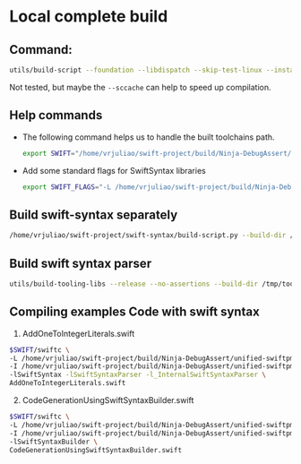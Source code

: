 # Local complete build

## Command:

```sh
utils/build-script --foundation --libdispatch --skip-test-linux --install-foundation --install-libdispatch --skip-test-foundation=1 --skip-build-benchmarks --swiftsyntax --install-swiftsyntax --swiftpm --install-swiftpm --llbuild --install-swift --xctest --install-xctest --sccache
```

Not tested, but maybe the `--sccache` can help to speed up compilation.

## Help commands

- The following command helps us to handle the built toolchains path.
  ```bash
  export SWIFT="/home/vrjuliao/swift-project/build/Ninja-DebugAssert/toolchain-linux-x86_64/usr/bin"
  ```

- Add some standard flags for SwiftSyntax libraries
  ```bash
  export SWIFT_FLAGS="-L /home/vrjuliao/swift-project/build/Ninja-DebugAssert/unified-swiftpm-build-linux-x86_64/debug/ -I /home/vrjuliao/swift-project/build/Ninja-DebugAssert/unified-swiftpm-build-linux-x86_64/debug/"
  ```

## Build swift-syntax separately
```sh
/home/vrjuliao/swift-project/swift-syntax/build-script.py --build-dir /home/vrjuliao/swift-project/build/Ninja-DebugAssert/unified-swiftpm-build-linux-x86_64 --multiroot-data-file /home/vrjuliao/swift-project/swift/utils/build_swift/resources/SwiftPM-Unified-Build.xcworkspace --toolchain /home/vrjuliao/swift-project/build/Ninja-DebugAssert/toolchain-linux-x86_64/usr --filecheck-exec /home/vrjuliao/swift-project/build/Ninja-DebugAssert/llvm-linux-x86_64/bin/FileCheck
```

## Build swift syntax parser
```sh
utils/build-tooling-libs --release --no-assertions --build-dir /tmp/tooling-libs-build --install-prefix /home/vrjuliao/swift-project/build/Ninja-DebugAssert/toolchain-linux-x86_64/usr
```

## Compiling examples Code with swift syntax
1. AddOneToIntegerLiterals.swift
```sh
$SWIFT/swiftc \
-L /home/vrjuliao/swift-project/build/Ninja-DebugAssert/unified-swiftpm-build-linux-x86_64/debug/ \
-I /home/vrjuliao/swift-project/build/Ninja-DebugAssert/unified-swiftpm-build-linux-x86_64/debug/ \
-lSwiftSyntax -lSwiftSyntaxParser -l_InternalSwiftSyntaxParser \
AddOneToIntegerLiterals.swift
```

2. CodeGenerationUsingSwiftSyntaxBuilder.swift
```sh
$SWIFT/swiftc \
-L /home/vrjuliao/swift-project/build/Ninja-DebugAssert/unified-swiftpm-build-linux-x86_64/debug/ \
-I /home/vrjuliao/swift-project/build/Ninja-DebugAssert/unified-swiftpm-build-linux-x86_64/debug/ \
-lSwiftSyntaxBuilder \
CodeGenerationUsingSwiftSyntaxBuilder.swift
```
